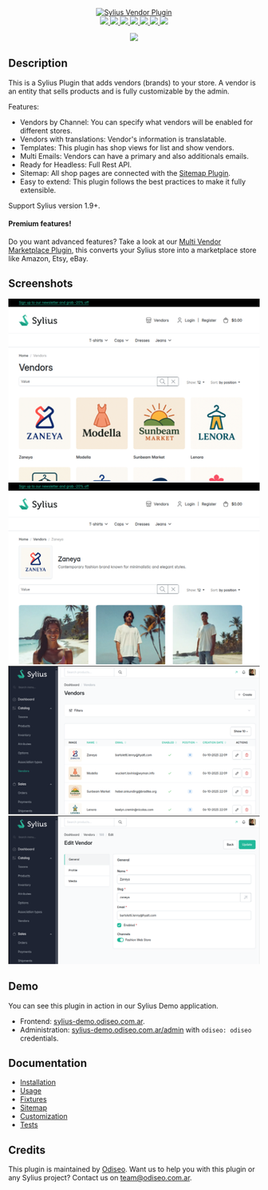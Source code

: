 <p align="center">
    <a href="https://odiseo.com.ar/" target="_blank" title="Odiseo">
        <img src="https://github.com/odiseoteam/SyliusVendorPlugin/blob/master/sylius-vendor-plugin.png" alt="Sylius Vendor Plugin" />
    </a>
    <br />
    <a href="https://packagist.org/packages/odiseoteam/sylius-vendor-plugin" title="License" target="_blank">
        <img src="https://img.shields.io/packagist/l/odiseoteam/sylius-vendor-plugin.svg" />
    </a>
    <a href="https://packagist.org/packages/odiseoteam/sylius-vendor-plugin" title="Version" target="_blank">
        <img src="https://img.shields.io/packagist/v/odiseoteam/sylius-vendor-plugin.svg" />
    </a>
    <a href="https://github.com/odiseoteam/SyliusVendorPlugin/actions" title="Build Status" target="_blank">
        <img src="https://img.shields.io/github/actions/workflow/status/odiseoteam/SyliusVendorPlugin/build.yml" />
    </a>
    <a href="https://scrutinizer-ci.com/g/odiseoteam/SyliusVendorPlugin/" title="Scrutinizer" target="_blank">
        <img src="https://img.shields.io/scrutinizer/g/odiseoteam/SyliusVendorPlugin.svg" />
    </a>
    <a href="https://packagist.org/packages/odiseoteam/sylius-vendor-plugin" title="Total Downloads" target="_blank">
        <img src="https://poser.pugx.org/odiseoteam/sylius-vendor-plugin/downloads" />
    </a>
    <a href="https://sylius-devs.slack.com" title="Slack" target="_blank">
        <img src="https://img.shields.io/badge/community%20chat-slack-FF1493.svg" />
    </a>
    <a href="https://odiseo.io/contact?utm_source=github&utm_medium=referral&utm_campaign=plugins_vendor" title="Support" target="_blank">
        <img src="https://img.shields.io/badge/support-contact%20author-blue" />
    </a>
</p>
<p align="center"><a href="https://sylius.com/partners/odiseo/" target="_blank"><img src="https://github.com/odiseoteam/SyliusVendorPlugin/blob/master/badge-partner-by-sylius.png" width="140"></a></p>

## Description

This is a Sylius Plugin that adds vendors (brands) to your store. A vendor is an entity that sells products and is fully customizable by the admin.

Features:

* Vendors by Channel: You can specify what vendors will be enabled for different stores.
* Vendors with translations: Vendor's information is translatable.
* Templates: This plugin has shop views for list and show vendors.
* Multi Emails: Vendors can have a primary and also additionals emails.
* Ready for Headless: Full Rest API.
* Sitemap: All shop pages are connected with the [Sitemap Plugin](https://github.com/stefandoorn/sitemap-plugin).
* Easy to extend: This plugin follows the best practices to make it fully extensible.

Support Sylius version 1.9+.

#### Premium features!

Do you want advanced features? Take a look at our [Multi Vendor Marketplace Plugin](https://odiseo.io/plugins-and-bundles/premium/sylius-mvm-plugin), this converts your Sylius store into a marketplace store like Amazon, Etsy, eBay.

## Screenshots

<img src="https://github.com/odiseoteam/SyliusVendorPlugin/blob/master/screenshot_1.png" alt="Vendors admin list" width="650">
<img src="https://github.com/odiseoteam/SyliusVendorPlugin/blob/master/screenshot_2.png" alt="Vendors admin product edit" width="650">
<img src="https://github.com/odiseoteam/SyliusVendorPlugin/blob/master/screenshot_3.png" alt="Vendors shop index" width="650">
<img src="https://github.com/odiseoteam/SyliusVendorPlugin/blob/master/screenshot_4.png" alt="Vendors shop show" width="650">

## Demo

You can see this plugin in action in our Sylius Demo application.

- Frontend: [sylius-demo.odiseo.com.ar](https://sylius-demo.odiseo.com.ar).
- Administration: [sylius-demo.odiseo.com.ar/admin](https://sylius-demo.odiseo.com.ar/admin) with `odiseo: odiseo` credentials.

## Documentation

- [Installation](doc/installation.md)
- [Usage](doc/usage.md)
- [Fixtures](doc/fixtures.md)
- [Sitemap](doc/sitemap.md)
- [Customization](doc/customization.md)
- [Tests](doc/tests.md)

## Credits

This plugin is maintained by <a href="https://odiseo.io">Odiseo</a>. Want us to help you with this plugin or any Sylius project? Contact us on <a href="mailto:team@odiseo.com.ar">team@odiseo.com.ar</a>.
